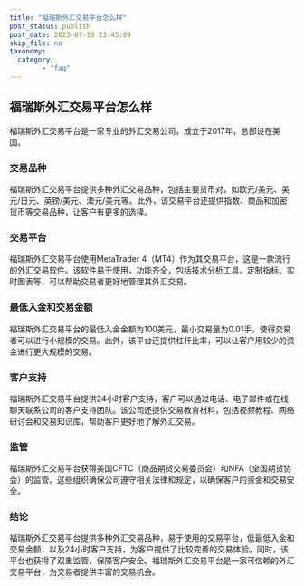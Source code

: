 ```yaml
---
title: "福瑞斯外汇交易平台怎么样"
post_status: publish
post_date: 2023-07-19 23:45:09
skip_file: no
taxonomy:
  category:
        - "faq"
---
```


## 福瑞斯外汇交易平台怎么样

福瑞斯外汇交易平台是一家专业的外汇交易公司，成立于2017年，总部设在美国。

### 交易品种

福瑞斯外汇交易平台提供多种外汇交易品种，包括主要货币对，如欧元/美元、美元/日元、英镑/美元、澳元/美元等。此外，该交易平台还提供指数、商品和加密货币等交易品种，让客户有更多的选择。

### 交易平台

福瑞斯外汇交易平台使用MetaTrader 4（MT4）作为其交易平台，这是一款流行的外汇交易软件。该软件易于使用，功能齐全，包括技术分析工具、定制指标、实时图表等，可以帮助交易者更好地管理其外汇交易。

### 最低入金和交易金额

福瑞斯外汇交易平台的最低入金金额为100美元，最小交易量为0.01手，使得交易者可以进行小规模的交易。此外，该平台还提供杠杆比率，可以让客户用较少的资金进行更大规模的交易。

### 客户支持

福瑞斯外汇交易平台提供24小时客户支持，客户可以通过电话、电子邮件或在线聊天联系公司的客户支持团队。该公司还提供交易教育材料，包括视频教程、网络研讨会和交易知识库，帮助客户更好地了解外汇交易。

### 监管

福瑞斯外汇交易平台获得美国CFTC（商品期货交易委员会）和NFA（全国期货协会）的监管。这些组织确保公司遵守相关法律和规定，以确保客户的资金和交易安全。

### 结论

福瑞斯外汇交易平台提供多种外汇交易品种，易于使用的交易平台，低最低入金和交易金额，以及24小时客户支持，为客户提供了比较完善的交易体验。同时，该平台也获得了双重监管，保障客户安全。福瑞斯外汇交易平台是一家可信赖的外汇交易平台，为交易者提供丰富的交易机会。
